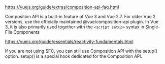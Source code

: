 
https://vuejs.org/guide/extras/composition-api-faq.html

Composition API is a built-in feature of Vue 3 and Vue 2.7. For older Vue 2 versions, use the officially maintained @vue/composition-api plugin. In Vue 3, it is also primarily used together with the `<script setup>` syntax in Single-File Components



https://vuejs.org/guide/essentials/reactivity-fundamentals.html

If you are not using SFC, you can still use Composition API with the setup() option.
setup() is a special hook dedicated for the Composition API.